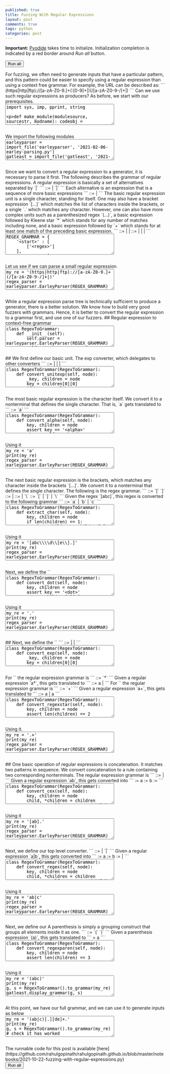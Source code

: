 ```yaml
---
published: true
title: Fuzzing With Regular Expressions
layout: post
comments: true
tags: python
categories: post
---
```

<script type="text/javascript">window.languagePluginUrl='/resources/pyodide/full/3.9/';</script>
<script src="/resources/pyodide/full/3.9/pyodide.js"></script>
<link rel="stylesheet" type="text/css" media="all" href="/resources/skulpt/css/codemirror.css">
<link rel="stylesheet" type="text/css" media="all" href="/resources/skulpt/css/solarized.css">
<link rel="stylesheet" type="text/css" media="all" href="/resources/skulpt/css/env/editor.css">

<script src="/resources/skulpt/js/codemirrorepl.js" type="text/javascript"></script>
<script src="/resources/skulpt/js/python.js" type="text/javascript"></script>
<script src="/resources/pyodide/js/env/editor.js" type="text/javascript"></script>

**Important:** [Pyodide](https://pyodide.readthedocs.io/en/latest/) takes time to initialize.
Initialization completion is indicated by a red border around *Run all* button.
<form name='python_run_form'>
<button type="button" name="python_run_all">Run all</button>
</form>
For fuzzing, we often need to generate inputs that have a particular pattern,
and this pattern could be easier to specify using a regular expression than
using a context free grammar. For example, the URL can be described as:
```
(https|http|ftp)://[a-zA-Z0-9.]+(:[0-9]+|)(/[a-zA-Z0-9-/]+|)
```
Can we use such regular expressions as producers? As before, we start with
our prerequisites.

<!--
############
import sys, imp, pprint, string

def make_module(modulesource, sourcestr, modname):
    codeobj = compile(modulesource, sourcestr, 'exec')
    newmodule = imp.new_module(modname)
    exec(codeobj, newmodule.__dict__)
    return newmodule

def import_file(name, location):
    if "pyodide" in sys.modules:
        import pyodide
        github_repo = 'https://raw.githubusercontent.com/'
        my_repo =  'rahulgopinath/rahulgopinath.github.io'
        module_loc = github_repo + my_repo + '/master/notebooks/%s' % location
        module_str = pyodide.open_url(module_loc).getvalue()
    else:
        module_loc = './notebooks/%s' % location
        with open(module_loc, encoding='utf8') as f:
            module_str = f.read()
    return make_module(module_str, module_loc, name)

############
-->
<form name='python_run_form'>
<textarea cols="40" rows="4" name='python_edit'>
import sys, imp, pprint, string

def make_module(modulesource, sourcestr, modname):
    codeobj = compile(modulesource, sourcestr, &#x27;exec&#x27;)
    newmodule = imp.new_module(modname)
    exec(codeobj, newmodule.__dict__)
    return newmodule

def import_file(name, location):
    if &quot;pyodide&quot; in sys.modules:
        import pyodide
        github_repo = &#x27;https://raw.githubusercontent.com/&#x27;
        my_repo =  &#x27;rahulgopinath/rahulgopinath.github.io&#x27;
        module_loc = github_repo + my_repo + &#x27;/master/notebooks/%s&#x27; % location
        module_str = pyodide.open_url(module_loc).getvalue()
    else:
        module_loc = &#x27;./notebooks/%s&#x27; % location
        with open(module_loc, encoding=&#x27;utf8&#x27;) as f:
            module_str = f.read()
    return make_module(module_str, module_loc, name)
</textarea><br />
<pre class='Output' name='python_output'></pre>
<div name='python_canvas'></div>
</form>
We import the following modules

<!--
############
earleyparser = import_file('earleyparser', '2021-02-06-earley-parsing.py')
gatleast = import_file('gatleast', '2021-09-09-fault-inducing-grammar.py')
fuzzer = import_file('fuzzer', '2019-05-28-simplefuzzer-01.py')

############
-->
<form name='python_run_form'>
<textarea cols="40" rows="4" name='python_edit'>
earleyparser = import_file(&#x27;earleyparser&#x27;, &#x27;2021-02-06-earley-parsing.py&#x27;)
gatleast = import_file(&#x27;gatleast&#x27;, &#x27;2021-09-09-fault-inducing-grammar.py&#x27;)
fuzzer = import_file(&#x27;fuzzer&#x27;, &#x27;2019-05-28-simplefuzzer-01.py&#x27;)
</textarea><br />
<pre class='Output' name='python_output'></pre>
<div name='python_canvas'></div>
</form>
Since we want to convert a regular expression to a generator, it is necessary
to parse it first. The following describes the grammar of regular expressions.
A regular expression is basically a set of alternatives separated by `|`
```
  <regex> ::= <cex>
            | <cex> `|` <regex>
```
Each alternative is an expression that is a sequence of more basic expressions
```
  <cex>   ::= <exp>
            | <exp> <cex>
```
The basic regular expression unit is a single character, standing for itself.
One may also have a bracket expression `[...]` which matches the list of
characters inside the brackets, or a single `.` which matches any character.
However, one can also have more complex units such as a parenthesized regex
`(...)`, a basic expression followed by Kleene star `*` which stands for any
number of matches including none, and a basic expression followed by `+` which
stands for at least one match of the preceding basic expression.
```
  <exp>   ::=  <unitexp>
            |  <regexstar>
            |  <regexplus>
  <unitexp>::= <alpha>
            |  <bracket>
            |  <dot>
            |  <parenexp>
```

<!--
############
REGEX_GRAMMAR = {
    '<start>' : [
        ['<regex>']
    ],
    '<regex>' : [
        ['<cex>', '|', '<regex>'],
        ['<cex>', '|'],
        ['<cex>']
    ],
    '<cex>' : [
        ['<exp>', '<cex>'],
        ['<exp>']
    ],
    '<exp>': [
        ['<unitexp>'],
        ['<regexstar>'],
        ['<regexplus>'],
    ],
    '<unitexp>': [
        ['<alpha>'],
        ['<bracket>'],
        ['<dot>'],
        ['<parenexp>'],
    ],
    '<parenexp>': [
        ['(', '<regex>', ')'],
    ],
    '<regexstar>': [
        ['<unitexp>', '*'],
    ],
    '<regexplus>': [
        ['<unitexp>', '+'],
    ],
    '<bracket>' : [
        ['[','<singlechars>', ']'],
    ],
    '<singlechars>': [
        ['<singlechar>', '<singlechars>'],
        ['<singlechar>'],
    ],
    '<singlechar>': [
        ['<char>'],
        ['\\','<escbkt>'],
    ],
    '<escbkt>' : [['['], [']'], ['\\']],
    '<dot>': [
        ['.'],
    ],
    '<alpha>' : [[c] for c in string.printable if c not in '[]()*+.|'],
    '<char>' : [[c] for c in string.printable if c not in '[]\\'],
}
REGEX_START = '<start>'

############
-->
<form name='python_run_form'>
<textarea cols="40" rows="4" name='python_edit'>
REGEX_GRAMMAR = {
    &#x27;&lt;start&gt;&#x27; : [
        [&#x27;&lt;regex&gt;&#x27;]
    ],
    &#x27;&lt;regex&gt;&#x27; : [
        [&#x27;&lt;cex&gt;&#x27;, &#x27;|&#x27;, &#x27;&lt;regex&gt;&#x27;],
        [&#x27;&lt;cex&gt;&#x27;, &#x27;|&#x27;],
        [&#x27;&lt;cex&gt;&#x27;]
    ],
    &#x27;&lt;cex&gt;&#x27; : [
        [&#x27;&lt;exp&gt;&#x27;, &#x27;&lt;cex&gt;&#x27;],
        [&#x27;&lt;exp&gt;&#x27;]
    ],
    &#x27;&lt;exp&gt;&#x27;: [
        [&#x27;&lt;unitexp&gt;&#x27;],
        [&#x27;&lt;regexstar&gt;&#x27;],
        [&#x27;&lt;regexplus&gt;&#x27;],
    ],
    &#x27;&lt;unitexp&gt;&#x27;: [
        [&#x27;&lt;alpha&gt;&#x27;],
        [&#x27;&lt;bracket&gt;&#x27;],
        [&#x27;&lt;dot&gt;&#x27;],
        [&#x27;&lt;parenexp&gt;&#x27;],
    ],
    &#x27;&lt;parenexp&gt;&#x27;: [
        [&#x27;(&#x27;, &#x27;&lt;regex&gt;&#x27;, &#x27;)&#x27;],
    ],
    &#x27;&lt;regexstar&gt;&#x27;: [
        [&#x27;&lt;unitexp&gt;&#x27;, &#x27;*&#x27;],
    ],
    &#x27;&lt;regexplus&gt;&#x27;: [
        [&#x27;&lt;unitexp&gt;&#x27;, &#x27;+&#x27;],
    ],
    &#x27;&lt;bracket&gt;&#x27; : [
        [&#x27;[&#x27;,&#x27;&lt;singlechars&gt;&#x27;, &#x27;]&#x27;],
    ],
    &#x27;&lt;singlechars&gt;&#x27;: [
        [&#x27;&lt;singlechar&gt;&#x27;, &#x27;&lt;singlechars&gt;&#x27;],
        [&#x27;&lt;singlechar&gt;&#x27;],
    ],
    &#x27;&lt;singlechar&gt;&#x27;: [
        [&#x27;&lt;char&gt;&#x27;],
        [&#x27;\\&#x27;,&#x27;&lt;escbkt&gt;&#x27;],
    ],
    &#x27;&lt;escbkt&gt;&#x27; : [[&#x27;[&#x27;], [&#x27;]&#x27;], [&#x27;\\&#x27;]],
    &#x27;&lt;dot&gt;&#x27;: [
        [&#x27;.&#x27;],
    ],
    &#x27;&lt;alpha&gt;&#x27; : [[c] for c in string.printable if c not in &#x27;[]()*+.|&#x27;],
    &#x27;&lt;char&gt;&#x27; : [[c] for c in string.printable if c not in &#x27;[]\\&#x27;],
}
REGEX_START = &#x27;&lt;start&gt;&#x27;
</textarea><br />
<pre class='Output' name='python_output'></pre>
<div name='python_canvas'></div>
</form>
Let us see if we can parse a small regular expression.

<!--
############
my_re = '(https|http|ftp)://[a-zA-Z0-9.]+(/[a-zA-Z0-9-/]+|)'
regex_parser = earleyparser.EarleyParser(REGEX_GRAMMAR)
parsed_expr = list(regex_parser.parse_on(my_re, REGEX_START))[0]
fuzzer.display_tree(parsed_expr)

############
-->
<form name='python_run_form'>
<textarea cols="40" rows="4" name='python_edit'>
my_re = &#x27;(https|http|ftp)://[a-zA-Z0-9.]+(/[a-zA-Z0-9-/]+|)&#x27;
regex_parser = earleyparser.EarleyParser(REGEX_GRAMMAR)
parsed_expr = list(regex_parser.parse_on(my_re, REGEX_START))[0]
fuzzer.display_tree(parsed_expr)
</textarea><br />
<pre class='Output' name='python_output'></pre>
<div name='python_canvas'></div>
</form>
While a regular expression parse tree is technically sufficient to produce
a generator, there is a better solution. We know how to build very good
fuzzers with grammars. Hence, it is better to convert the regular expression
to a grammar first, and use one of our fuzzers.
## Regular expression to context-free grammar

<!--
############
class RegexToGrammar:
    def __init__(self):
        self.parser = earleyparser.EarleyParser(REGEX_GRAMMAR)
        self.counter = 0

    def parse(self, inex):
        parsed_expr = list(self.parser.parse_on(inex, REGEX_START))[0]
        return parsed_expr

    def new_key(self):
        k = self.counter
        self.counter += 1
        return '<%d>' % k

    def to_grammar(self, inex):
        parsed = self.parse(inex)
        key, children = parsed
        assert key == '<start>'
        assert len(children) == 1
        grammar, start = self.convert_regex(children[0])
        return grammar, start

############
-->
<form name='python_run_form'>
<textarea cols="40" rows="4" name='python_edit'>
class RegexToGrammar:
    def __init__(self):
        self.parser = earleyparser.EarleyParser(REGEX_GRAMMAR)
        self.counter = 0

    def parse(self, inex):
        parsed_expr = list(self.parser.parse_on(inex, REGEX_START))[0]
        return parsed_expr

    def new_key(self):
        k = self.counter
        self.counter += 1
        return &#x27;&lt;%d&gt;&#x27; % k

    def to_grammar(self, inex):
        parsed = self.parse(inex)
        key, children = parsed
        assert key == &#x27;&lt;start&gt;&#x27;
        assert len(children) == 1
        grammar, start = self.convert_regex(children[0])
        return grammar, start
</textarea><br />
<pre class='Output' name='python_output'></pre>
<div name='python_canvas'></div>
</form>
## <unitexp>
We first define our basic unit. The exp converter, which delegates to other
converters
```
  <unitexp>::= <alpha>
            |  <bracket>
            |  <dot>
            |  <parenexp>
```

<!--
############
class RegexToGrammar(RegexToGrammar):
    def convert_unitexp(self, node):
        _key, children = node
        key = children[0][0]
        if key == '<alpha>':
            return self.convert_alpha(children[0])
        elif key == '<bracket>':
            return self.convert_bracket(children[0])
        elif key == '<dot>':
            return self.convert_dot(children[0])
        elif key == '<parenexp>':
            return self.convert_regexparen(children[0])
        else:
            assert False
        assert False

############
-->
<form name='python_run_form'>
<textarea cols="40" rows="4" name='python_edit'>
class RegexToGrammar(RegexToGrammar):
    def convert_unitexp(self, node):
        _key, children = node
        key = children[0][0]
        if key == &#x27;&lt;alpha&gt;&#x27;:
            return self.convert_alpha(children[0])
        elif key == &#x27;&lt;bracket&gt;&#x27;:
            return self.convert_bracket(children[0])
        elif key == &#x27;&lt;dot&gt;&#x27;:
            return self.convert_dot(children[0])
        elif key == &#x27;&lt;parenexp&gt;&#x27;:
            return self.convert_regexparen(children[0])
        else:
            assert False
        assert False
</textarea><br />
<pre class='Output' name='python_output'></pre>
<div name='python_canvas'></div>
</form>
The most basic regular expression is the character itself. We convert
it to a nonterminal that defines the single character. That is,
`a` gets translated to
```
<X> ::= `a`
```

<!--
############
class RegexToGrammar(RegexToGrammar):
    def convert_alpha(self, node):
        key, children = node
        assert key == '<alpha>'
        nkey = self.new_key()
        return {nkey: [[children[0][0]]]}, nkey

############
-->
<form name='python_run_form'>
<textarea cols="40" rows="4" name='python_edit'>
class RegexToGrammar(RegexToGrammar):
    def convert_alpha(self, node):
        key, children = node
        assert key == &#x27;&lt;alpha&gt;&#x27;
        nkey = self.new_key()
        return {nkey: [[children[0][0]]]}, nkey
</textarea><br />
<pre class='Output' name='python_output'></pre>
<div name='python_canvas'></div>
</form>
Using it

<!--
############
my_re = 'a'
print(my_re)
regex_parser = earleyparser.EarleyParser(REGEX_GRAMMAR)
parsed_expr = list(regex_parser.parse_on(my_re, '<unitexp>'))[0]
fuzzer.display_tree(parsed_expr)
g, s = RegexToGrammar().convert_unitexp(parsed_expr)
gatleast.display_grammar(g, s)
# check it has worked
import re
rgf = fuzzer.LimitFuzzer(g)
for i in range(10):
    v = rgf.fuzz(s)
    assert re.match(my_re, v), v

############
-->
<form name='python_run_form'>
<textarea cols="40" rows="4" name='python_edit'>
my_re = &#x27;a&#x27;
print(my_re)
regex_parser = earleyparser.EarleyParser(REGEX_GRAMMAR)
parsed_expr = list(regex_parser.parse_on(my_re, &#x27;&lt;unitexp&gt;&#x27;))[0]
fuzzer.display_tree(parsed_expr)
g, s = RegexToGrammar().convert_unitexp(parsed_expr)
gatleast.display_grammar(g, s)
# check it has worked
import re
rgf = fuzzer.LimitFuzzer(g)
for i in range(10):
    v = rgf.fuzz(s)
    assert re.match(my_re, v), v
</textarea><br />
<pre class='Output' name='python_output'></pre>
<div name='python_canvas'></div>
</form>
The next basic regular expression is the brackets, which matches any
character inside the brackets `[...]`. We convert
it to a nonterminal that defines the single character. The following
is the regex grammar.
```
  <bracket> ::= `[` <singlechars> `]`
  <singlechars>::= <singlechar><singlechars>
                 | <singlechar>
  <singlechar> ::= <char>
                 | `\` <escbkt>
  <escbkt>     ::= `[`
                 | `]`
                 | `\`
```
Given the regex `[abc]`, this regex is converted to the following grammar
```
<X> ::= `a` | `b` | `c`
```

<!--
############
class RegexToGrammar(RegexToGrammar):
    def extract_char(self, node):
        key, children = node
        if len(children) == 1:
            key, children = children[0]
            assert key == '<char>'
            return children[0][0]
        else:
            key, children = children[1]
            assert key == '<escbkt>'
            return children[0][0]

    def extract_singlechars(self, node):
        key, children = node
        child, *children = children
        char = self.extract_char(child)
        if children:
            assert len(children) == 1
            return [char] + self.extract_singlechars(children[0])
        else:
            return [char]

    def convert_bracket(self, node):
        key, children = node
        assert key == '<bracket>'
        assert len(children) == 3
        nkey = self.new_key()
        chars = self.extract_singlechars(children[1])
        return {nkey: [[c] for c in  chars]}, nkey

############
-->
<form name='python_run_form'>
<textarea cols="40" rows="4" name='python_edit'>
class RegexToGrammar(RegexToGrammar):
    def extract_char(self, node):
        key, children = node
        if len(children) == 1:
            key, children = children[0]
            assert key == &#x27;&lt;char&gt;&#x27;
            return children[0][0]
        else:
            key, children = children[1]
            assert key == &#x27;&lt;escbkt&gt;&#x27;
            return children[0][0]

    def extract_singlechars(self, node):
        key, children = node
        child, *children = children
        char = self.extract_char(child)
        if children:
            assert len(children) == 1
            return [char] + self.extract_singlechars(children[0])
        else:
            return [char]

    def convert_bracket(self, node):
        key, children = node
        assert key == &#x27;&lt;bracket&gt;&#x27;
        assert len(children) == 3
        nkey = self.new_key()
        chars = self.extract_singlechars(children[1])
        return {nkey: [[c] for c in  chars]}, nkey
</textarea><br />
<pre class='Output' name='python_output'></pre>
<div name='python_canvas'></div>
</form>
Using it

<!--
############
my_re = '[abc\\\\d\\[e\\].]'
print(my_re)
regex_parser = earleyparser.EarleyParser(REGEX_GRAMMAR)
parsed_expr = list(regex_parser.parse_on(my_re, '<unitexp>'))[0]
fuzzer.display_tree(parsed_expr)
g, s = RegexToGrammar().convert_unitexp(parsed_expr)
gatleast.display_grammar(g, s)
# check it has worked
rgf = fuzzer.LimitFuzzer(g)
for i in range(10):
    v = rgf.fuzz(s)
    assert re.match(my_re, v), v


############
-->
<form name='python_run_form'>
<textarea cols="40" rows="4" name='python_edit'>
my_re = &#x27;[abc\\\\d\\[e\\].]&#x27;
print(my_re)
regex_parser = earleyparser.EarleyParser(REGEX_GRAMMAR)
parsed_expr = list(regex_parser.parse_on(my_re, &#x27;&lt;unitexp&gt;&#x27;))[0]
fuzzer.display_tree(parsed_expr)
g, s = RegexToGrammar().convert_unitexp(parsed_expr)
gatleast.display_grammar(g, s)
# check it has worked
rgf = fuzzer.LimitFuzzer(g)
for i in range(10):
    v = rgf.fuzz(s)
    assert re.match(my_re, v), v
</textarea><br />
<pre class='Output' name='python_output'></pre>
<div name='python_canvas'></div>
</form>
Next, we define the `<dot>`

<!--
############
class RegexToGrammar(RegexToGrammar):
    def convert_dot(self, node):
        key, children = node
        assert key == '<dot>'
        assert children[0][0] == '.'
        return {'<dot>':[[c] for c in string.printable]}, '<dot>'

############
-->
<form name='python_run_form'>
<textarea cols="40" rows="4" name='python_edit'>
class RegexToGrammar(RegexToGrammar):
    def convert_dot(self, node):
        key, children = node
        assert key == &#x27;&lt;dot&gt;&#x27;
        assert children[0][0] == &#x27;.&#x27;
        return {&#x27;&lt;dot&gt;&#x27;:[[c] for c in string.printable]}, &#x27;&lt;dot&gt;&#x27;
</textarea><br />
<pre class='Output' name='python_output'></pre>
<div name='python_canvas'></div>
</form>
Using it

<!--
############
my_re = '.'
print(my_re)
regex_parser = earleyparser.EarleyParser(REGEX_GRAMMAR)
parsed_expr = list(regex_parser.parse_on(my_re, '<unitexp>'))[0]
fuzzer.display_tree(parsed_expr)
g, s = RegexToGrammar().convert_unitexp(parsed_expr)
gatleast.display_grammar(g, s)
# check it has worked
import re
rgf = fuzzer.LimitFuzzer(g)
for i in range(10):
    v = rgf.fuzz(s)
    assert re.match(my_re, v), v

############
-->
<form name='python_run_form'>
<textarea cols="40" rows="4" name='python_edit'>
my_re = &#x27;.&#x27;
print(my_re)
regex_parser = earleyparser.EarleyParser(REGEX_GRAMMAR)
parsed_expr = list(regex_parser.parse_on(my_re, &#x27;&lt;unitexp&gt;&#x27;))[0]
fuzzer.display_tree(parsed_expr)
g, s = RegexToGrammar().convert_unitexp(parsed_expr)
gatleast.display_grammar(g, s)
# check it has worked
import re
rgf = fuzzer.LimitFuzzer(g)
for i in range(10):
    v = rgf.fuzz(s)
    assert re.match(my_re, v), v
</textarea><br />
<pre class='Output' name='python_output'></pre>
<div name='python_canvas'></div>
</form>
## <exp>
Next, we define the `<exp>`
```
  <exp>   ::=  <unitexp>
            |  <regexstar>
            |  <regexplus>
```

<!--
############
class RegexToGrammar(RegexToGrammar):
    def convert_exp(self, node):
        _key, children = node
        key = children[0][0]
        if key == '<unitexp>':
            return self.convert_unitexp(children[0])
        elif key == '<regexstar>':
            return self.convert_regexstar(children[0])
        elif key == '<regexplus>':
            return self.convert_regexplus(children[0])
        else:
            assert False
        assert False

############
-->
<form name='python_run_form'>
<textarea cols="40" rows="4" name='python_edit'>
class RegexToGrammar(RegexToGrammar):
    def convert_exp(self, node):
        _key, children = node
        key = children[0][0]
        if key == &#x27;&lt;unitexp&gt;&#x27;:
            return self.convert_unitexp(children[0])
        elif key == &#x27;&lt;regexstar&gt;&#x27;:
            return self.convert_regexstar(children[0])
        elif key == &#x27;&lt;regexplus&gt;&#x27;:
            return self.convert_regexplus(children[0])
        else:
            assert False
        assert False
</textarea><br />
<pre class='Output' name='python_output'></pre>
<div name='python_canvas'></div>
</form>
For `<regexstar>` the regular expression grammar is
```
   <regexstar> ::= <unitexp> `*`
```
Given a regular expression `a*`, this gets translated to
```
<X> ::= a <X>
      |
```
For `<regexplus>` the regular expression grammar is
```
   <regexplus> ::= <unitexp> `+`
```
Given a regular expression `a+`, this gets translated to
```
<X> ::= a <X>
      | a
```

<!--
############
class RegexToGrammar(RegexToGrammar):
    def convert_regexstar(self, node):
        key, children = node
        assert len(children) == 2
        key, g = self.convert_unitexp(children[0])
        nkey = self.new_key()
        return {**g, **{nkey: [[key, nkey], []]}}, nkey

    def convert_regexplus(self, node):
        key, children = node
        assert len(children) == 2
        g, key = self.convert_unitexp(children[0])
        nkey = self.new_key()
        return {**g, **{nkey: [[key, nkey], [key]]}}, nkey

############
-->
<form name='python_run_form'>
<textarea cols="40" rows="4" name='python_edit'>
class RegexToGrammar(RegexToGrammar):
    def convert_regexstar(self, node):
        key, children = node
        assert len(children) == 2
        key, g = self.convert_unitexp(children[0])
        nkey = self.new_key()
        return {**g, **{nkey: [[key, nkey], []]}}, nkey

    def convert_regexplus(self, node):
        key, children = node
        assert len(children) == 2
        g, key = self.convert_unitexp(children[0])
        nkey = self.new_key()
        return {**g, **{nkey: [[key, nkey], [key]]}}, nkey
</textarea><br />
<pre class='Output' name='python_output'></pre>
<div name='python_canvas'></div>
</form>
Using it.

<!--
############
my_re = '.+'
print(my_re)
regex_parser = earleyparser.EarleyParser(REGEX_GRAMMAR)
parsed_expr = list(regex_parser.parse_on(my_re, '<exp>'))[0]
fuzzer.display_tree(parsed_expr)
g, s = RegexToGrammar().convert_exp(parsed_expr)
gatleast.display_grammar(g, s)
# check it has worked
import re
rgf = fuzzer.LimitFuzzer(g)
for i in range(10):
    v = rgf.fuzz(s)
    assert re.match(my_re, v), v

############
-->
<form name='python_run_form'>
<textarea cols="40" rows="4" name='python_edit'>
my_re = &#x27;.+&#x27;
print(my_re)
regex_parser = earleyparser.EarleyParser(REGEX_GRAMMAR)
parsed_expr = list(regex_parser.parse_on(my_re, &#x27;&lt;exp&gt;&#x27;))[0]
fuzzer.display_tree(parsed_expr)
g, s = RegexToGrammar().convert_exp(parsed_expr)
gatleast.display_grammar(g, s)
# check it has worked
import re
rgf = fuzzer.LimitFuzzer(g)
for i in range(10):
    v = rgf.fuzz(s)
    assert re.match(my_re, v), v
</textarea><br />
<pre class='Output' name='python_output'></pre>
<div name='python_canvas'></div>
</form>
## <cex>
One basic operation of regular expressions is concatenation. It matches
two patterns in sequence. We convert
concatenation to a rule containing two corresponding nonterminals.
The regular expression grammar is
```
  <cex>   ::= <exp>
            | <exp> <cex>
```
Given a regular expression `ab`, this gets converted into
```
<X> := a
<Y> := b
<Z> := <X> <Y>
```

<!--
############
class RegexToGrammar(RegexToGrammar):
    def convert_cex(self, node):
        key, children = node
        child, *children = children
        g, key = self.convert_exp(child)
        rule = [key]
        if children:
            assert len(children) == 1
            g2, key2 = self.convert_cex(children[0])
            rule.append(key2)
            g = {**g, **g2}
        nkey = self.new_key()
        return {**g, **{nkey: [rule]}}, nkey

############
-->
<form name='python_run_form'>
<textarea cols="40" rows="4" name='python_edit'>
class RegexToGrammar(RegexToGrammar):
    def convert_cex(self, node):
        key, children = node
        child, *children = children
        g, key = self.convert_exp(child)
        rule = [key]
        if children:
            assert len(children) == 1
            g2, key2 = self.convert_cex(children[0])
            rule.append(key2)
            g = {**g, **g2}
        nkey = self.new_key()
        return {**g, **{nkey: [rule]}}, nkey
</textarea><br />
<pre class='Output' name='python_output'></pre>
<div name='python_canvas'></div>
</form>
Using it

<!--
############
my_re = '[ab].'
print(my_re)
regex_parser = earleyparser.EarleyParser(REGEX_GRAMMAR)
parsed_expr = list(regex_parser.parse_on(my_re, '<cex>'))[0]
fuzzer.display_tree(parsed_expr)
g, s = RegexToGrammar().convert_cex(parsed_expr)
gatleast.display_grammar(g, s)
# check it has worked
import re
rgf = fuzzer.LimitFuzzer(g)
for i in range(10):
    v = rgf.fuzz(s)
    assert re.match(my_re, v), v

############
-->
<form name='python_run_form'>
<textarea cols="40" rows="4" name='python_edit'>
my_re = &#x27;[ab].&#x27;
print(my_re)
regex_parser = earleyparser.EarleyParser(REGEX_GRAMMAR)
parsed_expr = list(regex_parser.parse_on(my_re, &#x27;&lt;cex&gt;&#x27;))[0]
fuzzer.display_tree(parsed_expr)
g, s = RegexToGrammar().convert_cex(parsed_expr)
gatleast.display_grammar(g, s)
# check it has worked
import re
rgf = fuzzer.LimitFuzzer(g)
for i in range(10):
    v = rgf.fuzz(s)
    assert re.match(my_re, v), v
</textarea><br />
<pre class='Output' name='python_output'></pre>
<div name='python_canvas'></div>
</form>
Next, we define our top level converter.
```
  <regex> ::= <cex>
            | <cex> `|` <regex>
```
Given a regular expression `a|b`, this gets converted into
```
<X> := a
<Y> := b
<Z> := <X>
     | <Y>
```

<!--
############
class RegexToGrammar(RegexToGrammar):
    def convert_regex(self, node):
        key, children = node
        child, *children = children
        g, key = self.convert_cex(child)
        rules = [[key]]
        if children:
            if len(children) == 2:
                g2, key2 = self.convert_regex(children[1])
                rules.append([key2])
                g = {**g, **g2}
            elif len(children) == 1:
                rules.append([])
            else:
                assert False
        nkey = self.new_key()
        return {**g, **{nkey: rules}}, nkey

############
-->
<form name='python_run_form'>
<textarea cols="40" rows="4" name='python_edit'>
class RegexToGrammar(RegexToGrammar):
    def convert_regex(self, node):
        key, children = node
        child, *children = children
        g, key = self.convert_cex(child)
        rules = [[key]]
        if children:
            if len(children) == 2:
                g2, key2 = self.convert_regex(children[1])
                rules.append([key2])
                g = {**g, **g2}
            elif len(children) == 1:
                rules.append([])
            else:
                assert False
        nkey = self.new_key()
        return {**g, **{nkey: rules}}, nkey
</textarea><br />
<pre class='Output' name='python_output'></pre>
<div name='python_canvas'></div>
</form>
Using it

<!--
############
my_re = 'ab|c'
print(my_re)
regex_parser = earleyparser.EarleyParser(REGEX_GRAMMAR)
parsed_expr = list(regex_parser.parse_on(my_re, REGEX_START))[0]
fuzzer.display_tree(parsed_expr)
g, s = RegexToGrammar().to_grammar(my_re)
gatleast.display_grammar(g, s)
# check it has worked
import re
rgf = fuzzer.LimitFuzzer(g)
for i in range(10):
    v = rgf.fuzz(s)
    assert re.match(my_re, v), v

############
-->
<form name='python_run_form'>
<textarea cols="40" rows="4" name='python_edit'>
my_re = &#x27;ab|c&#x27;
print(my_re)
regex_parser = earleyparser.EarleyParser(REGEX_GRAMMAR)
parsed_expr = list(regex_parser.parse_on(my_re, REGEX_START))[0]
fuzzer.display_tree(parsed_expr)
g, s = RegexToGrammar().to_grammar(my_re)
gatleast.display_grammar(g, s)
# check it has worked
import re
rgf = fuzzer.LimitFuzzer(g)
for i in range(10):
    v = rgf.fuzz(s)
    assert re.match(my_re, v), v
</textarea><br />
<pre class='Output' name='python_output'></pre>
<div name='python_canvas'></div>
</form>
Next, we define our <parenexp>
A parenthesis is simply a grouping construct that groups all
elements inside it as one.
```
<parenexp> ::= `(` <regex> `)`
```
Given a parenthesis expression `(a)`, this gets translated to
```
<X> = a
```

<!--
############
class RegexToGrammar(RegexToGrammar):
    def convert_regexparen(self, node):
        key, children = node
        assert len(children) == 3
        return self.convert_regex(children[1])

############
-->
<form name='python_run_form'>
<textarea cols="40" rows="4" name='python_edit'>
class RegexToGrammar(RegexToGrammar):
    def convert_regexparen(self, node):
        key, children = node
        assert len(children) == 3
        return self.convert_regex(children[1])
</textarea><br />
<pre class='Output' name='python_output'></pre>
<div name='python_canvas'></div>
</form>
Using it

<!--
############
my_re = '(abc)'
print(my_re)
g, s = RegexToGrammar().to_grammar(my_re)
gatleast.display_grammar(g, s)
# check it has worked
import re
rgf = fuzzer.LimitFuzzer(g)
for i in range(10):
    v = rgf.fuzz(s)
    assert re.match(my_re, v), v

############
-->
<form name='python_run_form'>
<textarea cols="40" rows="4" name='python_edit'>
my_re = &#x27;(abc)&#x27;
print(my_re)
g, s = RegexToGrammar().to_grammar(my_re)
gatleast.display_grammar(g, s)
# check it has worked
import re
rgf = fuzzer.LimitFuzzer(g)
for i in range(10):
    v = rgf.fuzz(s)
    assert re.match(my_re, v), v
</textarea><br />
<pre class='Output' name='python_output'></pre>
<div name='python_canvas'></div>
</form>
At this point, we have our full grammar, and we can use it to generate inputs
as below

<!--
############
my_re = '(ab|c)[.][de]+.'
print(my_re)
g, s = RegexToGrammar().to_grammar(my_re)
# check it has worked
import re
rgf = fuzzer.LimitFuzzer(g)
for i in range(10):
    v = rgf.fuzz(s)
    assert re.match(my_re, v), v

# Let us try the original regex
my_re = '(https|http|ftp)://[abcdABCD01234567899.]+(:[01234567899]+|)(/[abcdzABCDZ0123456789/-]+|)'
print(my_re)
g, s = RegexToGrammar().to_grammar(my_re)
rgf = fuzzer.LimitFuzzer(g)
for i in range(10):
    v = rgf.fuzz(s)
    print(repr(v))
    assert re.match(my_re, v), v

############
-->
<form name='python_run_form'>
<textarea cols="40" rows="4" name='python_edit'>
my_re = &#x27;(ab|c)[.][de]+.&#x27;
print(my_re)
g, s = RegexToGrammar().to_grammar(my_re)
# check it has worked
import re
rgf = fuzzer.LimitFuzzer(g)
for i in range(10):
    v = rgf.fuzz(s)
    assert re.match(my_re, v), v

# Let us try the original regex
my_re = &#x27;(https|http|ftp)://[abcdABCD01234567899.]+(:[01234567899]+|)(/[abcdzABCDZ0123456789/-]+|)&#x27;
print(my_re)
g, s = RegexToGrammar().to_grammar(my_re)
rgf = fuzzer.LimitFuzzer(g)
for i in range(10):
    v = rgf.fuzz(s)
    print(repr(v))
    assert re.match(my_re, v), v
</textarea><br />
<pre class='Output' name='python_output'></pre>
<div name='python_canvas'></div>
</form>
The runnable code for this post is available [here](https://github.com/rahulgopinath/rahulgopinath.github.io/blob/master/notebooks/2021-10-22-fuzzing-with-regular-expressions.py)

<form name='python_run_form'>
<button type="button" name="python_run_all">Run all</button>
</form>
